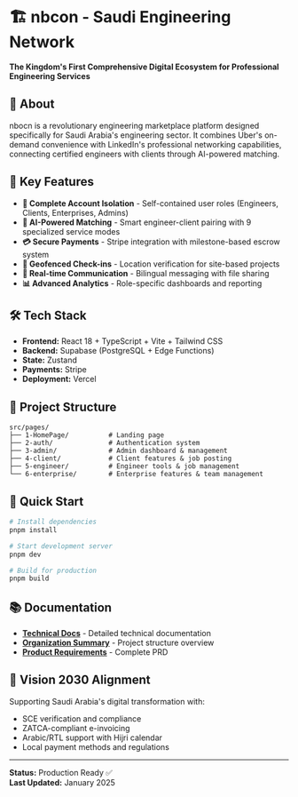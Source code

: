 # 🏗️ nbcon - Saudi Engineering Network

**The Kingdom's First Comprehensive Digital Ecosystem for Professional Engineering Services**

## 🎯 **About**

nbocn is a revolutionary engineering marketplace platform designed specifically for Saudi Arabia's engineering sector. It combines Uber's on-demand convenience with LinkedIn's professional networking capabilities, connecting certified engineers with clients through AI-powered matching.

## 🚀 **Key Features**

- **🔐 Complete Account Isolation** - Self-contained user roles (Engineers, Clients, Enterprises, Admins)
- **🤖 AI-Powered Matching** - Smart engineer-client pairing with 9 specialized service modes
- **💳 Secure Payments** - Stripe integration with milestone-based escrow system
- **📍 Geofenced Check-ins** - Location verification for site-based projects
- **📱 Real-time Communication** - Bilingual messaging with file sharing
- **📊 Advanced Analytics** - Role-specific dashboards and reporting

## 🛠️ **Tech Stack**

- **Frontend:** React 18 + TypeScript + Vite + Tailwind CSS
- **Backend:** Supabase (PostgreSQL + Edge Functions)
- **State:** Zustand
- **Payments:** Stripe
- **Deployment:** Vercel

## 📁 **Project Structure**

```
src/pages/
├── 1-HomePage/          # Landing page
├── 2-auth/              # Authentication system
├── 3-admin/             # Admin dashboard & management
├── 4-client/            # Client features & job posting
├── 5-engineer/          # Engineer tools & job management
└── 6-enterprise/        # Enterprise features & team management
```

## 🚀 **Quick Start**

```bash
# Install dependencies
pnpm install

# Start development server
pnpm dev

# Build for production
pnpm build
```

## 📚 **Documentation**

- **[Technical Docs](./docs/1-README.md)** - Detailed technical documentation
- **[Organization Summary](./docs/2-ORGANIZATION_SUMMARY.md)** - Project structure overview
- **[Product Requirements](./docs/3-PRODUCT_REQUIREMENTS.md)** - Complete PRD

## 🎯 **Vision 2030 Alignment**

Supporting Saudi Arabia's digital transformation with:
- SCE verification and compliance
- ZATCA-compliant e-invoicing
- Arabic/RTL support with Hijri calendar
- Local payment methods and regulations

---

**Status:** Production Ready ✅  
**Last Updated:** January 2025